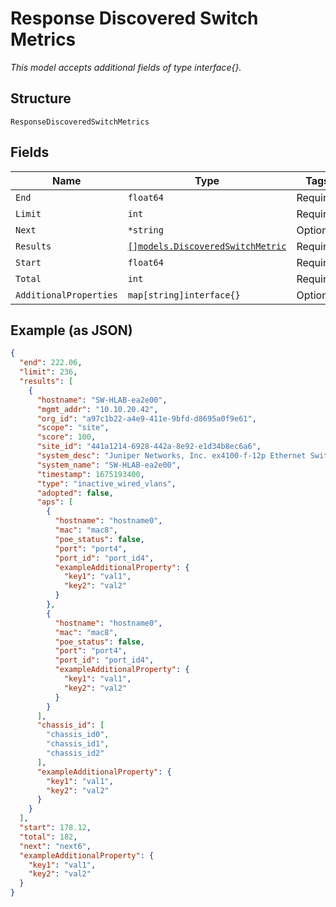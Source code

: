 
# Response Discovered Switch Metrics

*This model accepts additional fields of type interface{}.*

## Structure

`ResponseDiscoveredSwitchMetrics`

## Fields

| Name | Type | Tags | Description |
|  --- | --- | --- | --- |
| `End` | `float64` | Required | - |
| `Limit` | `int` | Required | - |
| `Next` | `*string` | Optional | - |
| `Results` | [`[]models.DiscoveredSwitchMetric`](../../doc/models/discovered-switch-metric.md) | Required | - |
| `Start` | `float64` | Required | - |
| `Total` | `int` | Required | - |
| `AdditionalProperties` | `map[string]interface{}` | Optional | - |

## Example (as JSON)

```json
{
  "end": 222.06,
  "limit": 236,
  "results": [
    {
      "hostname": "SW-HLAB-ea2e00",
      "mgmt_addr": "10.10.20.42",
      "org_id": "a97c1b22-a4e9-411e-9bfd-d8695a0f9e61",
      "scope": "site",
      "score": 100,
      "site_id": "441a1214-6928-442a-8e92-e1d34b8ec6a6",
      "system_desc": "Juniper Networks, Inc. ex4100-f-12p Ethernet Switch, kernel JUNOS 22.4R3.25, Build date: 2024-02-10 00:49:09 UTC Copyright (c) 1996-2024 Juniper Networks, Inc.",
      "system_name": "SW-HLAB-ea2e00",
      "timestamp": 1675193400,
      "type": "inactive_wired_vlans",
      "adopted": false,
      "aps": [
        {
          "hostname": "hostname0",
          "mac": "mac8",
          "poe_status": false,
          "port": "port4",
          "port_id": "port_id4",
          "exampleAdditionalProperty": {
            "key1": "val1",
            "key2": "val2"
          }
        },
        {
          "hostname": "hostname0",
          "mac": "mac8",
          "poe_status": false,
          "port": "port4",
          "port_id": "port_id4",
          "exampleAdditionalProperty": {
            "key1": "val1",
            "key2": "val2"
          }
        }
      ],
      "chassis_id": [
        "chassis_id0",
        "chassis_id1",
        "chassis_id2"
      ],
      "exampleAdditionalProperty": {
        "key1": "val1",
        "key2": "val2"
      }
    }
  ],
  "start": 178.12,
  "total": 182,
  "next": "next6",
  "exampleAdditionalProperty": {
    "key1": "val1",
    "key2": "val2"
  }
}
```

